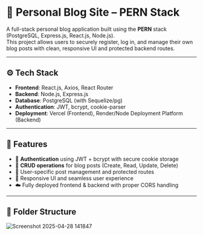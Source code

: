 # 📝 Personal Blog Site – PERN Stack

A full-stack personal blog application built using the **PERN** stack (PostgreSQL, Express.js, React.js, Node.js).  
This project allows users to securely register, log in, and manage their own blog posts with clean, responsive UI and protected backend routes.

---

## ⚙️ Tech Stack

- **Frontend**: React.js, Axios, React Router
- **Backend**: Node.js, Express.js
- **Database**: PostgreSQL (with Sequelize/pg)
- **Authentication**: JWT, bcrypt, cookie-parser
- **Deployment**: Vercel (Frontend), Render/Node Deployment Platform (Backend)

---

## 🚀 Features

- 🔐 **Authentication** using JWT + bcrypt with secure cookie storage
- 📝 **CRUD operations** for blog posts (Create, Read, Update, Delete)
- 🎯 User-specific post management and protected routes
- 📱 Responsive UI and seamless user experience
- ☁️ Fully deployed frontend & backend with proper CORS handling

---

## 📂 Folder Structure




![Screenshot 2025-04-28 141847](https://github.com/user-attachments/assets/e961537f-5b68-49bd-a648-473fcf18818a)

